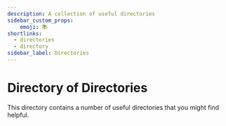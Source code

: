 ```yaml
---
description: A collection of useful directories
sidebar_custom_props:
    emoji: 📚
shortlinks:
  - directories
  - directory
sidebar_label: Directories
---
```


# Directory of Directories

This directory contains a number of useful directories that you might find helpful.